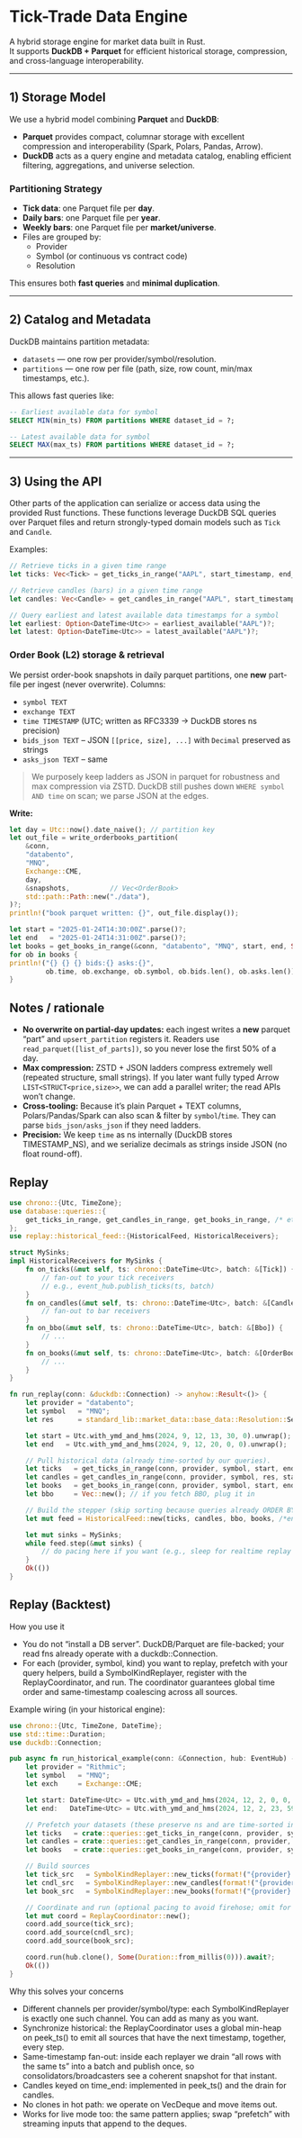 # Tick-Trade Data Engine

A hybrid storage engine for market data built in Rust.  
It supports **DuckDB + Parquet** for efficient historical storage, compression, and cross-language interoperability.

---

## 1) Storage Model

We use a hybrid model combining **Parquet** and **DuckDB**:

- **Parquet** provides compact, columnar storage with excellent compression and interoperability (Spark, Polars, Pandas, Arrow).
- **DuckDB** acts as a query engine and metadata catalog, enabling efficient filtering, aggregations, and universe selection.

### Partitioning Strategy
- **Tick data**: one Parquet file per **day**.
- **Daily bars**: one Parquet file per **year**.
- **Weekly bars**: one Parquet file per **market/universe**.
- Files are grouped by:
    - Provider
    - Symbol (or continuous vs contract code)
    - Resolution

This ensures both **fast queries** and **minimal duplication**.

---

## 2) Catalog and Metadata

DuckDB maintains partition metadata:

- `datasets` — one row per provider/symbol/resolution.
- `partitions` — one row per file (path, size, row count, min/max timestamps, etc.).

This allows fast queries like:

```sql
-- Earliest available data for symbol
SELECT MIN(min_ts) FROM partitions WHERE dataset_id = ?;

-- Latest available data for symbol
SELECT MAX(max_ts) FROM partitions WHERE dataset_id = ?;
```

---

## 3) Using the API

Other parts of the application can serialize or access data using the provided Rust functions. These functions leverage DuckDB SQL queries over Parquet files and return strongly-typed domain models such as `Tick` and `Candle`.

Examples:

```rust
// Retrieve ticks in a given time range
let ticks: Vec<Tick> = get_ticks_in_range("AAPL", start_timestamp, end_timestamp)?;
```

```rust
// Retrieve candles (bars) in a given time range
let candles: Vec<Candle> = get_candles_in_range("AAPL", start_timestamp, end_timestamp)?;
```

```rust
// Query earliest and latest available data timestamps for a symbol
let earliest: Option<DateTime<Utc>> = earliest_available("AAPL")?;
let latest: Option<DateTime<Utc>> = latest_available("AAPL")?;
```

### Order Book (L2) storage & retrieval

We persist order-book snapshots in daily parquet partitions, one **new** part-file per ingest (never overwrite). Columns:

- `symbol TEXT`
- `exchange TEXT`
- `time TIMESTAMP` (UTC; written as RFC3339 → DuckDB stores ns precision)
- `bids_json TEXT` – JSON `[[price, size], ...]` with `Decimal` preserved as strings
- `asks_json TEXT` – same

> We purposely keep ladders as JSON in parquet for robustness and max compression via ZSTD. DuckDB still pushes down `WHERE symbol AND time` on scan; we parse JSON at the edges.

**Write:**
```rust
let day = Utc::now().date_naive(); // partition key
let out_file = write_orderbooks_partition(
    &conn,
    "databento",
    "MNQ",
    Exchange::CME,
    day,
    &snapshots,          // Vec<OrderBook>
    std::path::Path::new("./data"),
)?;
println!("book parquet written: {}", out_file.display());

let start = "2025-01-24T14:30:00Z".parse()?;
let end   = "2025-01-24T14:31:00Z".parse()?;
let books = get_books_in_range(&conn, "databento", "MNQ", start, end, Some(10))?;
for ob in books {
println!("{} {} {} bids:{} asks:{}",
         ob.time, ob.exchange, ob.symbol, ob.bids.len(), ob.asks.len());
}
```

## Notes / rationale

- **No overwrite on partial-day updates:** each ingest writes a **new** parquet “part” and `upsert_partition` registers it. Readers use `read_parquet([list_of_parts])`, so you never lose the first 50% of a day.
- **Max compression:** ZSTD + JSON ladders compress extremely well (repeated structure, small strings). If you later want fully typed Arrow `LIST<STRUCT<price,size>>`, we can add a parallel writer; the read APIs won’t change.
- **Cross-tooling:** Because it’s plain Parquet + TEXT columns, Polars/Pandas/Spark can also scan & filter by `symbol`/`time`. They can parse `bids_json/asks_json` if they need ladders.
- **Precision:** We keep `time` as ns internally (DuckDB stores TIMESTAMP_NS), and we serialize decimals as strings inside JSON (no float round-off).



## Replay
```rust
use chrono::{Utc, TimeZone};
use database::queries::{
    get_ticks_in_range, get_candles_in_range, get_books_in_range, /* etc */
};
use replay::historical_feed::{HistoricalFeed, HistoricalReceivers};

struct MySinks;
impl HistoricalReceivers for MySinks {
    fn on_ticks(&mut self, ts: chrono::DateTime<Utc>, batch: &[Tick]) {
        // fan-out to your tick receivers
        // e.g., event_hub.publish_ticks(ts, batch)
    }
    fn on_candles(&mut self, ts: chrono::DateTime<Utc>, batch: &[Candle]) {
        // fan-out to bar receivers
    }
    fn on_bbo(&mut self, ts: chrono::DateTime<Utc>, batch: &[Bbo]) {
        // ...
    }
    fn on_books(&mut self, ts: chrono::DateTime<Utc>, batch: &[OrderBook]) {
        // ...
    }
}

fn run_replay(conn: &duckdb::Connection) -> anyhow::Result<()> {
    let provider = "databento";
    let symbol   = "MNQ";
    let res      = standard_lib::market_data::base_data::Resolution::Seconds(1);

    let start = Utc.with_ymd_and_hms(2024, 9, 12, 13, 30, 0).unwrap();
    let end   = Utc.with_ymd_and_hms(2024, 9, 12, 20, 0, 0).unwrap();

    // Pull historical data (already time-sorted by our queries).
    let ticks   = get_ticks_in_range(conn, provider, symbol, start, end)?;
    let candles = get_candles_in_range(conn, provider, symbol, res, start, end)?;
    let books   = get_books_in_range(conn, provider, symbol, start, end, Some(10))?;
    let bbo     = Vec::new(); // if you fetch BBO, plug it in

    // Build the stepper (skip sorting because queries already ORDER BY time).
    let mut feed = HistoricalFeed::new(ticks, candles, bbo, books, /*ensure_sort=*/ false);

    let mut sinks = MySinks;
    while feed.step(&mut sinks) {
        // do pacing here if you want (e.g., sleep for realtime replay speed)
    }
    Ok(())
}
```



## Replay (Backtest)
How you use it
- You do not “install a DB server”. DuckDB/Parquet are file-backed; your read fns already operate with a duckdb::Connection.
- For each (provider, symbol, kind) you want to replay, prefetch with your query helpers, build a SymbolKindReplayer, register with the ReplayCoordinator, and run. The coordinator guarantees global time order and same-timestamp coalescing across all sources.

Example wiring (in your historical engine):
```rust
use chrono::{Utc, TimeZone, DateTime};
use std::time::Duration;
use duckdb::Connection;

pub async fn run_historical_example(conn: &Connection, hub: EventHub) -> anyhow::Result<()> {
    let provider = "Rithmic";
    let symbol   = "MNQ";
    let exch     = Exchange::CME;

    let start: DateTime<Utc> = Utc.with_ymd_and_hms(2024, 12, 2, 0, 0, 0).unwrap();
    let end:   DateTime<Utc> = Utc.with_ymd_and_hms(2024, 12, 2, 23, 59, 59).unwrap();

    // Prefetch your datasets (these preserve ns and are time-sorted in the replayer)
    let ticks   = crate::queries::get_ticks_in_range(conn, provider, symbol, start, end)?;
    let candles = crate::queries::get_candles_in_range(conn, provider, symbol, Resolution::Seconds(1), start, end)?;
    let books   = crate::queries::get_books_in_range(conn, provider, symbol, start, end, Some(10))?;

    // Build sources
    let tick_src   = SymbolKindReplayer::new_ticks(format!("{provider} {symbol} Ticks"), ticks);
    let cndl_src   = SymbolKindReplayer::new_candles(format!("{provider} {symbol} Candles(1s)"), candles);
    let book_src   = SymbolKindReplayer::new_books(format!("{provider} {symbol} Books"), books);

    // Coordinate and run (optional pacing to avoid firehose; omit for max speed)
    let mut coord = ReplayCoordinator::new();
    coord.add_source(tick_src);
    coord.add_source(cndl_src);
    coord.add_source(book_src);

    coord.run(hub.clone(), Some(Duration::from_millis(0))).await?;
    Ok(())
}
```

Why this solves your concerns
- Different channels per provider/symbol/type: each SymbolKindReplayer is exactly one such channel. You can add as many as you want.
- Synchronize historical: the ReplayCoordinator uses a global min-heap on peek_ts() to emit all sources that have the next timestamp, together, every step.
- Same-timestamp fan-out: inside each replayer we drain “all rows with the same ts” into a batch and publish once, so consolidators/broadcasters see a coherent snapshot for that instant.
- Candles keyed on time_end: implemented in peek_ts() and the drain for candles.
- No clones in hot path: we operate on VecDeque and move items out.
- Works for live mode too: the same pattern applies; swap “prefetch” with streaming inputs that append to the deques.



